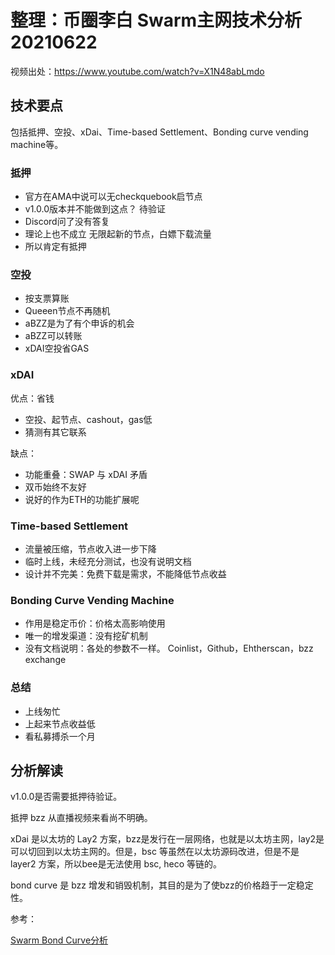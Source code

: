 # 整理：币圈李白 Swarm主网技术分析 20210622


视频出处：https://www.youtube.com/watch?v=X1N48abLmdo



## 技术要点

包括抵押、空投、xDai、Time-based Settlement、Bonding curve vending machine等。

### 抵押

- 官方在AMA中说可以无checkquebook启节点
- v1.0.0版本并不能做到这点？ 待验证
- Discord问了没有答复
- 理论上也不成立
  无限起新的节点，白嫖下载流量
- 所以肯定有抵押

### 空投

- 按支票算账
- Queeen节点不再随机
- aBZZ是为了有个申诉的机会
- aBZZ可以转账
- xDAI空投省GAS

### xDAI
  
优点：省钱
  
- 空投、起节点、cashout，gas低
- 猜测有其它联系

缺点：

- 功能重叠：SWAP 与 xDAI 矛盾
- 双币始终不友好
- 说好的作为ETH的功能扩展呢
  
### Time-based Settlement

- 流量被压缩，节点收入进一步下降
- 临时上线，未经充分测试，也没有说明文档
- 设计并不完美：免费下载是需求，不能降低节点收益
  
### Bonding Curve Vending Machine


- 作用是稳定币价：价格太高影响使用
- 唯一的增发渠道：没有挖矿机制
- 没有文档说明：各处的参数不一样。 Coinlist，Github，Ehtherscan，bzz exchange


### 总结

- 上线匆忙
- 上起来节点收益低
- 看私募搏杀一个月

## 分析解读

v1.0.0是否需要抵押待验证。

抵押 bzz 从直播视频来看尚不明确。

xDai 是以太坊的 Lay2 方案，bzz是发行在一层网络，也就是以太坊主网，lay2是可以切回到以太坊主网的。但是，bsc 等虽然在以太坊源码改进，但是不是 layer2 方案，所以bee是无法使用 bsc, heco 等链的。

bond curve 是 bzz 增发和销毁机制，其目的是为了使bzz的价格趋于一定稳定性。

参考：

[Swarm Bond Curve分析](https://zhuanlan.zhihu.com/p/381605708?utm_source=wechat_timeline&utm_medium=social&s_r=0&wechatShare=1)